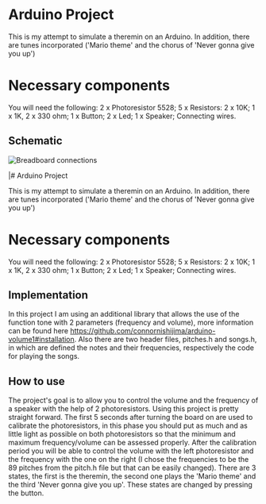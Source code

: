 ﻿
# Arduino Project

This is my attempt to simulate a theremin on an Arduino. In addition, there are tunes incorporated ('Mario theme' and the chorus of 'Never gonna give you up')


# Necessary components
You will need the following:
2 x Photoresistor 5528;
5 x Resistors: 2 x 10K; 1 x 1K, 2 x 330 ohm;
1 x Button;
2 x Led;
1 x Speaker;
Connecting wires.

## Schematic
![Breadboard connections](https://imgur.com/VKHd29W)

|# Arduino Project

This is my attempt to simulate a theremin on an Arduino. In addition, there are tunes incorporated ('Mario theme' and the chorus of 'Never gonna give you up')


# Necessary components
You will need the following:
2 x Photoresistor 5528;
5 x Resistors: 2 x 10K; 1 x 1K, 2 x 330 ohm;
1 x Button;
2 x Led;
1 x Speaker;
Connecting wires.

## Implementation
In this project I am using an additional library that allows the use of the function tone with 2 parameters (frequency and volume), more information can be found here https://github.com/connornishijima/arduino-volume1#installation. 
Also there are two header files, pitches.h and songs.h, in which are defined the notes and their frequencies, respectively the code for playing the songs.

## How to use
The project's goal is to allow you to control the volume and the frequency of a speaker with the help of 2 photoresistors.
Using this project is pretty straight forward. The first 5 seconds after turning the board on are used to calibrate the photoresistors, in this phase you should put as much and as little light as possible on both photoresistors so that the minimum and maximum frequency/volume can be assessed properly.
After the calibration period you will be able to control the volume with the left photoresistor and the frequency with the one on the right (I chose the frequencies to be the 89 pitches from the pitch.h file but that can be easily changed).
There are 3 states, the first is the theremin, the second one plays the 'Mario theme' and the third 'Never gonna give you up'. These states are changed by pressing the button. 
